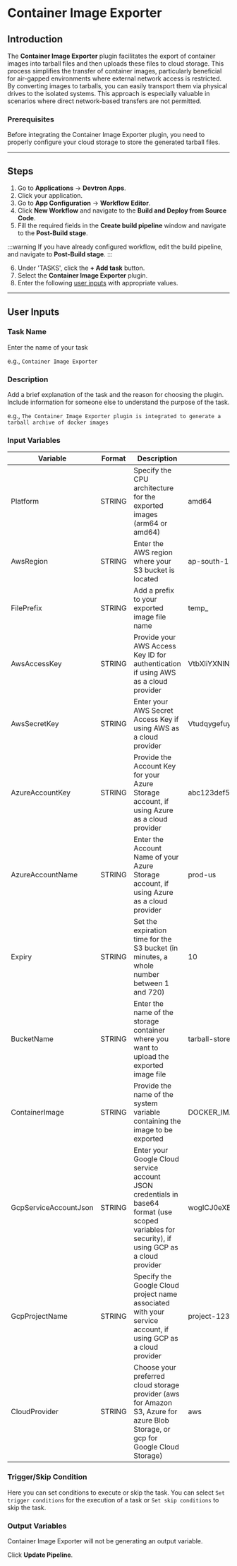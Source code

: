 # Container Image Exporter

## Introduction
The **Container Image Exporter** plugin facilitates the export of container images into tarball files and then uploads these files to cloud storage. This process simplifies the transfer of container images, particularly beneficial for air-gapped environments where external network access is restricted. By converting images to tarballs, you can easily transport them via physical drives to the isolated systems. This approach is especially valuable in scenarios where direct network-based transfers are not permitted.

### Prerequisites
Before integrating the Container Image Exporter plugin, you need to properly configure your cloud storage to store the generated tarball files.

---

## Steps
1. Go to **Applications** → **Devtron Apps**.
2. Click your application.
3. Go to **App Configuration** → **Workflow Editor**.
4. Click **New Workflow** and navigate to the **Build and Deploy from Source Code**.
5. Fill the required fields in the **Create build pipeline** window and navigate to the **Post-Build stage**.

:::warning
If you have already configured workflow, edit the build pipeline, and navigate to **Post-Build stage**.
:::

6. Under 'TASKS', click the **+ Add task** button.
7. Select the **Container Image Exporter** plugin.
8. Enter the following [user inputs](#user-inputs) with appropriate values.
---

## User Inputs

### Task Name
Enter the name of your task

e.g., `Container Image Exporter `

### Description
Add a brief explanation of the task and the reason for choosing the plugin. Include information for someone else to understand the purpose of the task.

e.g., `The Container Image Exporter plugin is integrated to generate a tarball archive of docker images`

### Input Variables

| Variable                 | Format       | Description | Sample Value |
| ------------------------ | ------------ | ----------- | ------------ |
|   Platform               | STRING       | Specify the CPU architecture for the exported images (arm64 or amd64)            |   amd64           |
|  AwsRegion               | STRING       | Enter the AWS region where your S3 bucket is located                             |     ap-south-1         |
|   FilePrefix             | STRING       | Add a prefix to your exported image file name  |  temp_            |
|   AwsAccessKey           | STRING       | Provide your AWS Access Key ID for authentication if using AWS as a cloud provider       |  VtbXliYXNlNjR2YWx1            |
|   AwsSecretKey           | STRING       | Enter your AWS Secret Access Key if using AWS as a cloud provider       | VtudqygefuyqgjR29283bcq            |
|   AzureAccountKey        | STRING       | Provide the Account Key for your Azure Storage account, if using Azure as a cloud provider      |   abc123def567ghi           |
|   AzureAccountName       | STRING       | Enter the Account Name of your Azure Storage account, if using Azure as a cloud provider  |  	prod-us            |
|   Expiry                 | STRING       | Set the expiration time for the S3 bucket (in minutes, a whole number between 1 and 720)|     10         |
|   BucketName             | STRING       | Enter the name of the storage container where you want to upload the exported image file|   tarball-store           |
|   ContainerImage         | STRING       | Provide the name of the system variable containing the image to be exported  |   DOCKER_IMAGE           |
|   GcpServiceAccountJson  | STRING       | Enter your Google Cloud service account JSON credentials in base64 format (use scoped variables for security), if using GCP as a cloud provider|  wogICJ0eXBlIjogInNlcnZpY2VfYWNjb3VudCIsCiAgInByb2plY3RfaWQiOiAiZHV            |
|   GcpProjectName         | STRING       | Specify the Google Cloud project name associated with your service account, if using GCP as a cloud provider     |    project-12345          |
|   CloudProvider          | STRING       | Choose your preferred cloud storage provider (aws for Amazon S3, Azure for azure Blob Storage, or gcp for Google Cloud Storage)|    aws           |

### Trigger/Skip Condition
Here you can set conditions to execute or skip the task. You can select `Set trigger conditions` for the execution of a task or `Set skip conditions` to skip the task.

### Output Variables
Container Image Exporter will not be generating an output variable.

Click **Update Pipeline**.



